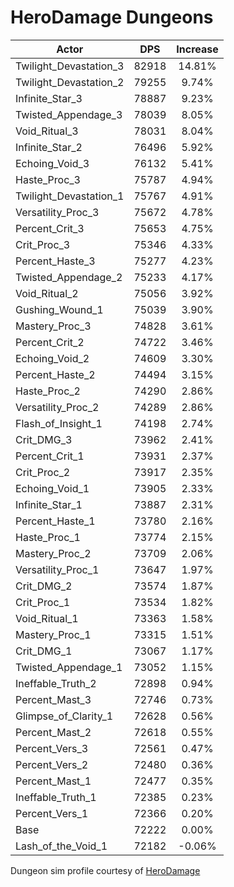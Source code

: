 # HeroDamage Dungeons
| Actor | DPS | Increase |
|---|:---:|:---:|
|Twilight_Devastation_3|82918|14.81%|
|Twilight_Devastation_2|79255|9.74%|
|Infinite_Star_3|78887|9.23%|
|Twisted_Appendage_3|78039|8.05%|
|Void_Ritual_3|78031|8.04%|
|Infinite_Star_2|76496|5.92%|
|Echoing_Void_3|76132|5.41%|
|Haste_Proc_3|75787|4.94%|
|Twilight_Devastation_1|75767|4.91%|
|Versatility_Proc_3|75672|4.78%|
|Percent_Crit_3|75653|4.75%|
|Crit_Proc_3|75346|4.33%|
|Percent_Haste_3|75277|4.23%|
|Twisted_Appendage_2|75233|4.17%|
|Void_Ritual_2|75056|3.92%|
|Gushing_Wound_1|75039|3.90%|
|Mastery_Proc_3|74828|3.61%|
|Percent_Crit_2|74722|3.46%|
|Echoing_Void_2|74609|3.30%|
|Percent_Haste_2|74494|3.15%|
|Haste_Proc_2|74290|2.86%|
|Versatility_Proc_2|74289|2.86%|
|Flash_of_Insight_1|74198|2.74%|
|Crit_DMG_3|73962|2.41%|
|Percent_Crit_1|73931|2.37%|
|Crit_Proc_2|73917|2.35%|
|Echoing_Void_1|73905|2.33%|
|Infinite_Star_1|73887|2.31%|
|Percent_Haste_1|73780|2.16%|
|Haste_Proc_1|73774|2.15%|
|Mastery_Proc_2|73709|2.06%|
|Versatility_Proc_1|73647|1.97%|
|Crit_DMG_2|73574|1.87%|
|Crit_Proc_1|73534|1.82%|
|Void_Ritual_1|73363|1.58%|
|Mastery_Proc_1|73315|1.51%|
|Crit_DMG_1|73067|1.17%|
|Twisted_Appendage_1|73052|1.15%|
|Ineffable_Truth_2|72898|0.94%|
|Percent_Mast_3|72746|0.73%|
|Glimpse_of_Clarity_1|72628|0.56%|
|Percent_Mast_2|72618|0.55%|
|Percent_Vers_3|72561|0.47%|
|Percent_Vers_2|72480|0.36%|
|Percent_Mast_1|72477|0.35%|
|Ineffable_Truth_1|72385|0.23%|
|Percent_Vers_1|72366|0.20%|
|Base|72222|0.00%|
|Lash_of_the_Void_1|72182|-0.06%|

 Dungeon sim profile courtesy of [HeroDamage](https://www.herodamage.com/)
